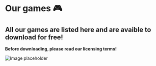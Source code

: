 # Our games 🎮
## All our games are listed here and are avaible to download for free!

**Before downloading, please read our licensing terms!**

![Image placeholder]()

